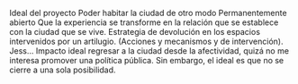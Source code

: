 Ideal del proyecto
Poder habitar la ciudad de otro modo
Permanentemente abierto
Que la experiencia se transforme en la relación que se establece con la ciudad que se vive.
Estrategia de devolución en los espacios intervenidos por un artilugio. (Acciones y mecanismos y de intervención). 
Jess... Impacto ideal regresar a la ciudad desde la afectividad, quizá no me interesa promover una política pública. Sin embargo, el ideal es que no se cierre a una sola posibilidad.
